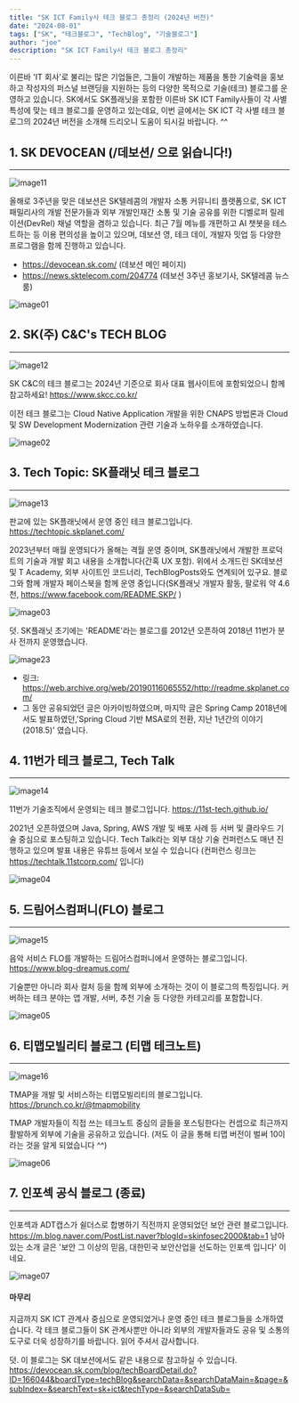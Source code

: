 ```yaml
---
title: "SK ICT Family사 테크 블로그 총정리 (2024년 버전)" 
date: "2024-08-01"
tags: ["SK", "테크블로그", "TechBlog", "기술블로그"]
author: "joe"
description: "SK ICT Family사 테크 블로그 총정리" 
---
```


이른바 'IT 회사'로 불리는 많은 기업들은, 그들이 개발하는 제품을 통한 기술력을 홍보하고 작성자의 퍼스널 브랜딩을 지원하는 등의 다양한 목적으로 기술(테크) 블로그를 운영하고 있습니다. SK에서도 SK플래닛을 포함한 이른바 SK ICT Family사들이 각 사별 특성에 맞는 테크 블로그를 운영하고 있는데요, 이번 글에서는 SK ICT 각 사별 테크 블로그의 2024년 버전을 소개해 드리오니 도움이 되시길 바랍니다. ^^ 


## 1. SK DEVOCEAN (/데보션/ 으로 읽습니다!) 
--- 
![image11](./image11.png)

올해로 3주년을 맞은 데보션은 SK텔레콤의 개발자 소통 커뮤니티 플랫폼으로, SK ICT 패밀리사의 개발 전문가들과 외부 개발인재간 소통 및 기술 공유를 위한 디벨로퍼 릴레이션(DevRel) 채널 역할을 겸하고 있습니다. 최근 7월 메뉴를 개편하고 AI 챗봇을 테스트하는 등 이용 편의성을 높이고 있으며, 데보션 영, 테크 데이, 개발자 밋업 등 다양한 프로그램을 함께 진행하고 있습니다. 

* https://devocean.sk.com/ (데보션 메인 페이지)
* https://news.sktelecom.com/204774 (데보션 3주년 홍보기사, SK텔레콤 뉴스룸)

![image01](./image01.png)


## 2. SK(주) C&C's TECH BLOG 
--- 

![image12](./image12.png)

SK C&C의 테크 블로그는 2024년 기준으로 회사 대표 웹사이트에 포함되었으니 함께 참고하세요! https://www.skcc.co.kr/

이전 테크 블로그는 Cloud Native Application 개발을 위한 CNAPS 방법론과 Cloud 및 SW Development Modernization 관련 기술과 노하우를 소개하였습니다.

![image02](./image02.png)


## 3. Tech Topic: SK플래닛 테크 블로그
--- 
![image13](./image13.png)

판교에 있는 SK플래닛에서 운영 중인 테크 블로그입니다. https://techtopic.skplanet.com/

2023년부터 매월 운영되다가 올해는 격월 운영 중이며, SK플래닛에서 개발한 프로덕트의 기술과 개발 회고 내용을 소개합니다(간혹 UX 포함). 위에서 소개드린 SK데보션 및 T Academy, 외부 사이트인 코드너리, TechBlogPosts와도 연계되어 있구요. 
블로그와 함께 개발자 페이스북을 함께 운영 중입니다(SK플래닛 개발자 활동, 팔로워 약 4.6천, https://www.facebook.com/README.SKP/ )  

![image03](./image03.png)

덧. SK플래닛 초기에는 'README'라는 블로그를 2012년 오픈하여 2018년 11번가 분사 전까지 운영했습니다. 

![image23](./image23.png)

* 링크: https://web.archive.org/web/20190116065552/http://readme.skplanet.com/ 
* 그 동안 공유되었던 글은 아카이빙하였으며, 마지막 글은 Spring Camp 2018년에서도 발표하였던,'Spring Cloud 기반 MSA로의 전환, 지난 1년간의 이야기(2018.5)' 였습니다.

## 4. 11번가 테크 블로그, Tech Talk 
--- 
![image14](./image14.png)

11번가 기술조직에서 운영되는 테크 블로그입니다. https://11st-tech.github.io/

2021년 오픈하였으며 Java, Spring, AWS 개발 및 배포 사례 등 서버 및 클라우드 기술 중심으로 포스팅하고 있습니다. 
Tech Talk라는 외부 대상 기술 컨퍼런스도 매년 진행하고 있으며 발표 내용은 유튜브 등에서 보실 수 있습니다
(컨퍼런스 링크는 https://techtalk.11stcorp.com/ 입니다)

![image04](./image04.png)

## 5. 드림어스컴퍼니(FLO) 블로그 
--- 
![image15](./image15.png)

음악 서비스 FLO를 개발하는 드림어스컴퍼니에서 운영하는 블로그입니다. https://www.blog-dreamus.com/

기술뿐만 아니라 회사 컬처 등을 함께 외부에 소개하는 것이 이 블로그의 특징입니다.
커버하는 테크 분야는 앱 개발, 서버, 추천 기술 등 다양한 카테고리를 포함합니다.

![image05](./image05.png)


## 6. 티맵모빌리티 블로그 (티맵 테크노트) 
--- 
![image16](./image16.png)

TMAP을 개발 및 서비스하는 티맵모빌리티의 블로그입니다. https://brunch.co.kr/@tmapmobility

TMAP 개발자들이 직접 쓰는 테크노트 중심의 글들을 포스팅한다는 컨셉으로 최근까지 활발하게 외부에 기술을 공유하고 있습니다.
(저도 이 글을 통해 티맵 버전이 벌써 10이라는 것을 알게 되었습니다 ^^)

![image06](./image06.png)

## 7. 인포섹 공식 블로그 (종료) 
--- 
인포섹과 ADT캡스가 쉴더스로 합병하기 직전까지 운영되었던 보안 관련 블로그입니다. https://m.blog.naver.com/PostList.naver?blogId=skinfosec2000&tab=1
남아있는 소개 글은 '보안 그 이상의 믿음, 대한민국 보안산업을 선도하는 인포섹 입니다' 이네요.

![image07](./image07.png)


#### 마무리

지금까지 SK ICT 관계사 중심으로 운영되었거나 운영 중인 테크 블로그들을 소개하였습니다.
각 테크 블로그들이 SK 관계사뿐만 아니라 외부의 개발자들과도 공유 및 소통의 도구로 더욱 성장하기를 바랍니다. 읽어 주셔서 감사합니다. 

덧. 이 블로그는 SK 데보션에서도 같은 내용으로 참고하실 수 있습니다. https://devocean.sk.com/blog/techBoardDetail.do?ID=166044&boardType=techBlog&searchData=&searchDataMain=&page=&subIndex=&searchText=sk+ict&techType=&searchDataSub=
